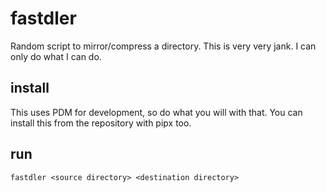 # fastdler
Random script to mirror/compress a directory. This is very very jank. I can only do what I can do.

## install
This uses PDM for development, so do what you will with that.
You can install this from the repository with pipx too.

## run
`fastdler <source directory> <destination directory>`
